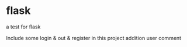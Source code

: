 # flask
a test for flask 

Include some login & out & register in this project
addition user comment 
